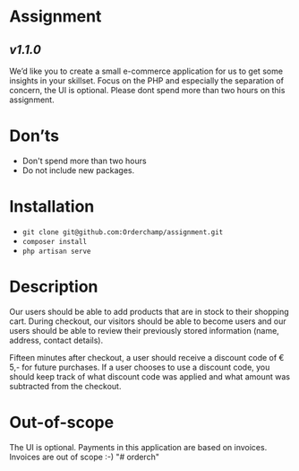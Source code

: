 # Assignment
## _v1.1.0_

We’d like you to create a small e-commerce application for us to get some insights in your skillset. Focus on the PHP and especially the separation of concern, the UI is optional. Please dont spend more than two hours on this assignment.

# Don’ts
- Don't spend more than two hours
- Do not include new packages.

# Installation
- `git clone git@github.com:Orderchamp/assignment.git`
- `composer install`
- `php artisan serve`

# Description
Our users should be able to add products that are in stock to their shopping cart. During checkout, our visitors should be able to become users and our users should be able to review their previously stored information (name, address, contact details).

Fifteen minutes after checkout, a user should receive a discount code of € 5,- for future purchases. If a user chooses to use a discount code, you should keep track of what discount code was applied and what amount was subtracted from the checkout.

# Out-of-scope
The UI is optional. Payments in this application are based on invoices. Invoices are out of scope :-)
"# orderch" 

